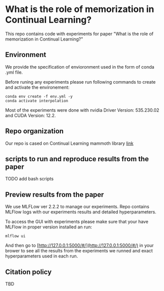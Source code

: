 # What is the role of memorization in Continual Learning?

This repo contains code with experiments for paper "What is the role of memorization in Continual Learning?"



## Environment

We provide the specification of envioronment used in the form of conda .yml file.

Before runing any experiments please run following commands to create and activate the environement:

```
conda env create -f env.yml -y
conda activate interpolation
```


Most of the experiments were done with nvidia Driver Version: 535.230.02 and CUDA Version: 12.2.

## Repo organization

Our repo is cased on Continual Learning mammoth library [link](https://github.com/aimagelab/mammoth)



## scripts to run and reproduce results from the paper

TODO add bash scripts

## Preview results from the paper

We use MLFLow ver 2.2.2 to manage our experiments. Repo contains MLFlow logs with our experiments results and detailed hyperparameters. 

To access the GUI with experiments please make sure that your have MLFlow in proper version installed an run:

```
mlflow ui
```

And then go to [http://127.0.0.1:5000/#/](http://127.0.0.1:5000/#/) in your brower to see all the results from the experiments we runned and exact hyperparameters used in each run.



## Citation policy

TBD